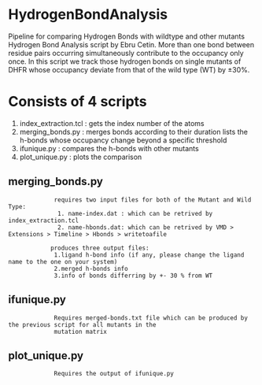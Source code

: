 # HydrogenBondAnalysis
Pipeline for comparing Hydrogen Bonds with wildtype and other mutants
Hydrogen Bond Analysis script by Ebru Cetin.
More than one bond between residue pairs occurring simultaneously contribute to the occupancy
only once. In this script we track those hydrogen bonds on 
single mutants of DHFR whose occupancy deviate from that of the wild type (WT) by ±30%.

# Consists of 4 scripts
1. index_extraction.tcl : gets the index number of the atoms
2. merging_bonds.py     : merges bonds according to their duration
                          lists the h-bonds whose occupancy change beyond a specific threshold
3. ifunique.py          : compares the h-bonds with other mutants
4. plot_unique.py       : plots the comparison

## merging_bonds.py 
                 requires two input files for both of the Mutant and Wild Type:
                  1. name-index.dat : which can be retrived by index_extraction.tcl
                  2. name-hbonds.dat: which can be retrived by VMD > Extensions > Timeline > Hbonds > writetoafile

                produces three output files:
                 1.ligand h-bond info (if any, please change the ligand name to the one on your system)
                 2.merged h-bonds info
                 3.info of bonds differring by +- 30 % from WT

## ifunique.py
                 Requires merged-bonds.txt file which can be produced by the previous script for all mutants in the
                 mutation matrix

## plot_unique.py
                 Requires the output of ifunique.py
